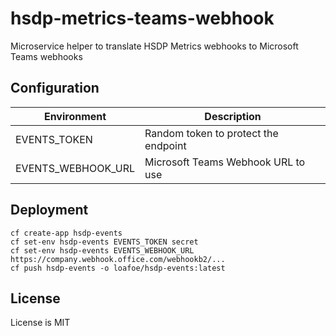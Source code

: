 # hsdp-metrics-teams-webhook

Microservice helper to translate HSDP Metrics webhooks to Microsoft Teams webhooks

## Configuration

| Environment | Description |
|-------------|-------------|
| EVENTS_TOKEN | Random token to protect the endpoint |
| EVENTS_WEBHOOK_URL | Microsoft Teams Webhook URL to use |

## Deployment

```shell
cf create-app hsdp-events
cf set-env hsdp-events EVENTS_TOKEN secret
cf set-env hsdp-events EVENTS_WEBHOOK_URL https://company.webhook.office.com/webhookb2/...
cf push hsdp-events -o loafoe/hsdp-events:latest
```

## License

License is MIT
